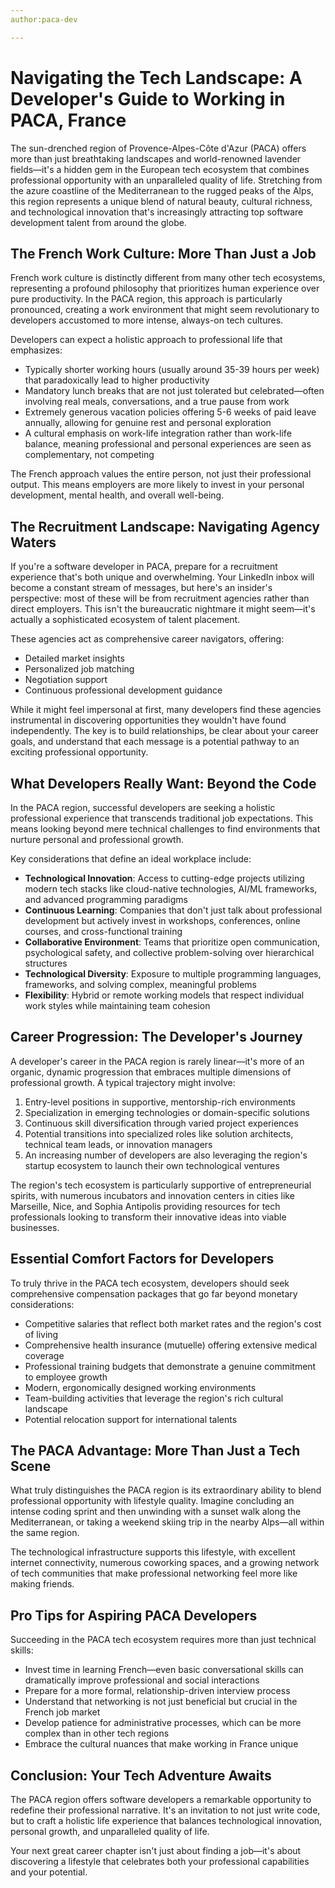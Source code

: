 ```yaml
---
author:paca-dev

---
```

# Navigating the Tech Landscape: A Developer's Guide to Working in PACA, France

The sun-drenched region of Provence-Alpes-Côte d'Azur (PACA) offers more than just breathtaking landscapes and world-renowned lavender fields—it's a hidden gem in the European tech ecosystem that combines professional opportunity with an unparalleled quality of life. Stretching from the azure coastline of the Mediterranean to the rugged peaks of the Alps, this region represents a unique blend of natural beauty, cultural richness, and technological innovation that's increasingly attracting top software development talent from around the globe.

## The French Work Culture: More Than Just a Job

French work culture is distinctly different from many other tech ecosystems, representing a profound philosophy that prioritizes human experience over pure productivity. In the PACA region, this approach is particularly pronounced, creating a work environment that might seem revolutionary to developers accustomed to more intense, always-on tech cultures.

Developers can expect a holistic approach to professional life that emphasizes:

- Typically shorter working hours (usually around 35-39 hours per week) that paradoxically lead to higher productivity
- Mandatory lunch breaks that are not just tolerated but celebrated—often involving real meals, conversations, and a true pause from work
- Extremely generous vacation policies offering 5-6 weeks of paid leave annually, allowing for genuine rest and personal exploration
- A cultural emphasis on work-life integration rather than work-life balance, meaning professional and personal experiences are seen as complementary, not competing

The French approach values the entire person, not just their professional output. This means employers are more likely to invest in your personal development, mental health, and overall well-being.

## The Recruitment Landscape: Navigating Agency Waters

If you're a software developer in PACA, prepare for a recruitment experience that's both unique and overwhelming. Your LinkedIn inbox will become a constant stream of messages, but here's an insider's perspective: most of these will be from recruitment agencies rather than direct employers. This isn't the bureaucratic nightmare it might seem—it's actually a sophisticated ecosystem of talent placement.

These agencies act as comprehensive career navigators, offering:

- Detailed market insights
- Personalized job matching
- Negotiation support
- Continuous professional development guidance

While it might feel impersonal at first, many developers find these agencies instrumental in discovering opportunities they wouldn't have found independently. The key is to build relationships, be clear about your career goals, and understand that each message is a potential pathway to an exciting professional opportunity.

## What Developers Really Want: Beyond the Code

In the PACA region, successful developers are seeking a holistic professional experience that transcends traditional job expectations. This means looking beyond mere technical challenges to find environments that nurture personal and professional growth.

Key considerations that define an ideal workplace include:

- **Technological Innovation**: Access to cutting-edge projects utilizing modern tech stacks like cloud-native technologies, AI/ML frameworks, and advanced programming paradigms
- **Continuous Learning**: Companies that don't just talk about professional development but actively invest in workshops, conferences, online courses, and cross-functional training
- **Collaborative Environment**: Teams that prioritize open communication, psychological safety, and collective problem-solving over hierarchical structures
- **Technological Diversity**: Exposure to multiple programming languages, frameworks, and solving complex, meaningful problems
- **Flexibility**: Hybrid or remote working models that respect individual work styles while maintaining team cohesion

## Career Progression: The Developer's Journey

A developer's career in the PACA region is rarely linear—it's more of an organic, dynamic progression that embraces multiple dimensions of professional growth. A typical trajectory might involve:

1. Entry-level positions in supportive, mentorship-rich environments
2. Specialization in emerging technologies or domain-specific solutions
3. Continuous skill diversification through varied project experiences
4. Potential transitions into specialized roles like solution architects, technical team leads, or innovation managers
5. An increasing number of developers are also leveraging the region's startup ecosystem to launch their own technological ventures

The region's tech ecosystem is particularly supportive of entrepreneurial spirits, with numerous incubators and innovation centers in cities like Marseille, Nice, and Sophia Antipolis providing resources for tech professionals looking to transform their innovative ideas into viable businesses.

## Essential Comfort Factors for Developers

To truly thrive in the PACA tech ecosystem, developers should seek comprehensive compensation packages that go far beyond monetary considerations:

- Competitive salaries that reflect both market rates and the region's cost of living
- Comprehensive health insurance (mutuelle) offering extensive medical coverage
- Professional training budgets that demonstrate a genuine commitment to employee growth
- Modern, ergonomically designed working environments
- Team-building activities that leverage the region's rich cultural landscape
- Potential relocation support for international talents

## The PACA Advantage: More Than Just a Tech Scene

What truly distinguishes the PACA region is its extraordinary ability to blend professional opportunity with lifestyle quality. Imagine concluding an intense coding sprint and then unwinding with a sunset walk along the Mediterranean, or taking a weekend skiing trip in the nearby Alps—all within the same region.

The technological infrastructure supports this lifestyle, with excellent internet connectivity, numerous coworking spaces, and a growing network of tech communities that make professional networking feel more like making friends.

## Pro Tips for Aspiring PACA Developers

Succeeding in the PACA tech ecosystem requires more than just technical skills:

- Invest time in learning French—even basic conversational skills can dramatically improve professional and social interactions
- Prepare for a more formal, relationship-driven interview process
- Understand that networking is not just beneficial but crucial in the French job market
- Develop patience for administrative processes, which can be more complex than in other tech regions
- Embrace the cultural nuances that make working in France unique

## Conclusion: Your Tech Adventure Awaits

The PACA region offers software developers a remarkable opportunity to redefine their professional narrative. It's an invitation to not just write code, but to craft a holistic life experience that balances technological innovation, personal growth, and unparalleled quality of life.

Your next great career chapter isn't just about finding a job—it's about discovering a lifestyle that celebrates both your professional capabilities and your potential.